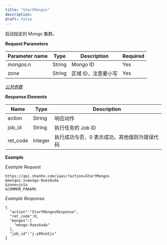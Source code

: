```yaml
---
title: "StartMongos"
description: 
draft: false
---
```




启动指定的 Mongo 集群。

**Request Parameters**

| Parameter name | Type | Description | Required |
| --- | --- | --- | --- |
| mongos.n | String | Mongo ID | Yes |
| zone | String | 区域 ID，注意要小写 | Yes |

[_公共参数_](../../../parameters/)

**Response Elements**

| Name | Type | Description |
| --- | --- | --- |
| action | String | 响应动作 |
| job_id | String | 执行任务的 Job ID |
| ret_code | Integer | 执行成功与否，0 表示成功，其他值则为错误代码 |

**Example**

_Example Request_

```
https://api.shanhe.com/iaas/?action=StartMongos
&mongos.1=mongo-9ues6uda
&zone=jn1a
&COMMON_PARAMS
```

_Example Response_:

```
{
  "action":"StartMongosResponse",
  "ret_code":0,
  "mongos":[
    "mongo-9ues6uda"
  ],
  "job_id":"j-y89ce5jv"
}
```
